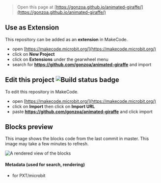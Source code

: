 
> Open this page at [https://gonzoa.github.io/animated-giraffe/](https://gonzoa.github.io/animated-giraffe/)

## Use as Extension

This repository can be added as an **extension** in MakeCode.

* open [https://makecode.microbit.org/](https://makecode.microbit.org/)
* click on **New Project**
* click on **Extensions** under the gearwheel menu
* search for **https://github.com/gonzoa/animated-giraffe** and import

## Edit this project ![Build status badge](https://github.com/gonzoa/animated-giraffe/workflows/MakeCode/badge.svg)

To edit this repository in MakeCode.

* open [https://makecode.microbit.org/](https://makecode.microbit.org/)
* click on **Import** then click on **Import URL**
* paste **https://github.com/gonzoa/animated-giraffe** and click import

## Blocks preview

This image shows the blocks code from the last commit in master.
This image may take a few minutes to refresh.

![A rendered view of the blocks](https://github.com/gonzoa/animated-giraffe/raw/master/.github/makecode/blocks.png)

#### Metadata (used for search, rendering)

* for PXT/microbit
<script src="https://makecode.com/gh-pages-embed.js"></script><script>makeCodeRender("{{ site.makecode.home_url }}", "{{ site.github.owner_name }}/{{ site.github.repository_name }}");</script>
